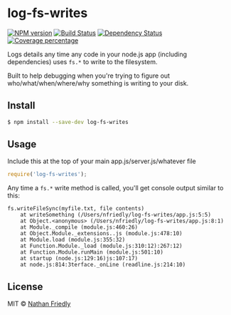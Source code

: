 # log-fs-writes 

[![NPM version][npm-image]][npm-url] [![Build Status][travis-image]][travis-url] [![Dependency Status][daviddm-image]][daviddm-url] [![Coverage percentage][coveralls-image]][coveralls-url]

Logs details any time any code in your node.js app (including dependencies) uses `fs.*` to write to the filesystem.

Built to help debugging when you're trying to figure out who/what/when/where/why something is writing to your disk.

## Install

```sh
$ npm install --save-dev log-fs-writes
```


## Usage

Include this at the top of your main app.js/server.js/whatever file

```js
require('log-fs-writes');
```

Any time a `fs.*` write method is called, you'll get console output similar to this:

```
fs.writeFileSync(myfile.txt, file contents)
    at writeSomething (/Users/nfriedly/log-fs-writes/app.js:5:5)
    at Object.<anonymous> (/Users/nfriedly/log-fs-writes/app.js:8:1)
    at Module._compile (module.js:460:26)
    at Object.Module._extensions..js (module.js:478:10)
    at Module.load (module.js:355:32)
    at Function.Module._load (module.js:310:12):267:12)
    at Function.Module.runMain (module.js:501:10)
    at startup (node.js:129:16)js:107:17)
    at node.js:814:3terface._onLine (readline.js:214:10)
```

## License

MIT © [Nathan Friedly](http://nfriedly.com/)


[npm-image]: https://badge.fury.io/js/log-fs-writes.svg
[npm-url]: https://npmjs.org/package/log-fs-writes
[travis-image]: https://api.travis-ci.org/nfriedly/node-log-fs-writes.svg?branch=master
[travis-url]: https://travis-ci.org/nfriedly/node-log-fs-writes
[daviddm-image]: https://david-dm.org/nfriedly/node-log-fs-writes.svg?theme=shields.io
[daviddm-url]: https://david-dm.org/nfriedly/node-log-fs-writes
[coveralls-image]: https://coveralls.io/repos/nfriedly/node-log-fs-writes/badge.svg
[coveralls-url]: https://coveralls.io/r/nfriedly/node-log-fs-writes
